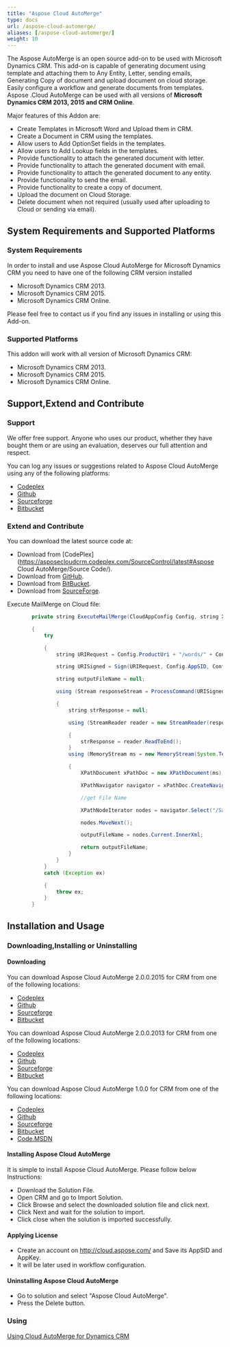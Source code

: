 ```yaml
---
title: "Aspose Cloud AutoMerge"
type: docs
url: /aspose-cloud-automerge/
aliases: [/aspose-cloud-automerge/]
weight: 10
---
```


The Aspose AutoMerge is an open source add-on to be used with Microsoft Dynamics CRM. This add-on is capable of generating document using template and attaching them to Any Entity, Letter, sending emails, Generating Copy of document and upload document on cloud storage. Easily configure a workflow and generate documents from templates. Aspose .Cloud AutoMerge can be used with all versions of **Microsoft Dynamics CRM 2013, 2015 and CRM Online**.

Major features of this Addon are:

- Create Templates in Microsoft Word and Upload them in CRM.
- Create a Document in CRM using the templates.
- Allow users to Add OptionSet fields in the templates.
- Allow users to Add Lookup fields in the templates.
- Provide functionality to attach the generated document with letter.
- Provide functionality to attach the generated document with email.
- Provide functionality to attach the generated document to any entity.
- Provide functionality to send the email.
- Provide functionality to create a copy of document.
- Upload the document on Cloud Storage.
- Delete document when not required (usually used after uploading to Cloud or sending via email).

## System Requirements and Supported Platforms

### System Requirements

In order to install and use Aspose Cloud AutoMerge for Microsoft Dynamics CRM you need to have one of the following CRM version installed

- Microsoft Dynamics CRM 2013.
- Microsoft Dynamics CRM 2015.
- Microsoft Dynamics CRM Online.

Please feel free to contact us if you find any issues in installing or using this Add-on.

### Supported Platforms

This addon will work with all version of Microsoft Dynamics CRM:

- Microsoft Dynamics CRM 2013.
- Microsoft Dynamics CRM 2015.
- Microsoft Dynamics CRM Online.

## Support,Extend and Contribute

### Support

We offer free support. Anyone who uses our product, whether they have bought them or are using an evaluation, deserves our full attention and respect.

You can log any issues or suggestions related to Aspose Cloud AutoMerge using any of the following platforms:

- [Codeplex](https://goo.gl/7Gv4MP)
- [Github](https://goo.gl/od35Lg)
- [Sourceforge](https://goo.gl/jTKXSa)
- [Bitbucket](https://goo.gl/Squzfh)

### Extend and Contribute

You can download the latest source code at:

- Download from [CodePlex](https://asposecloudcrm.codeplex.com/SourceControl/latest#Aspose Cloud AutoMerge/Source Code/).
- Download from [GitHub](https://github.com/asposemarketplace/asposecloudcrm/tree/master/Aspose%20Cloud%20AutoMerge/Source%20Code).
- Download from [BitBucket](https://bitbucket.org/asposemarketplace/aspose-cloud-for-dynamics-crm/src/31f6d33af4cf318c36955b9871961efe42869ce4/Aspose%20Cloud%20AutoMerge/Source%20Code/?at=master).
- Download from [SourceForge](https://sourceforge.net/p/asposecloudfordynamicscrm/code/ci/master/tree/Aspose%20Cloud%20AutoMerge/Source%20Code).

Execute MailMerge on Cloud file:

```JAVA
        private string ExecuteMailMerge(CloudAppConfig Config, string Xml)

        {
            try

            {
                string URIRequest = Config.ProductUri + "/words/" + Config.FileName + "/executeMailMerge";

                string URISigned = Sign(URIRequest, Config.AppSID, Config.AppKey);

                string outputFileName = null;

                using (Stream responseStream = ProcessCommand(URISigned, "POST", Xml, "xml"))

                {
                    string strResponse = null;

                    using (StreamReader reader = new StreamReader(responseStream))

                    {
                        strResponse = reader.ReadToEnd();
                    }
                    using (MemoryStream ms = new MemoryStream(System.Text.Encoding.UTF8.GetBytes(strResponse)))

                    {
                        XPathDocument xPathDoc = new XPathDocument(ms);

                        XPathNavigator navigator = xPathDoc.CreateNavigator();

                        //get File Name

                        XPathNodeIterator nodes = navigator.Select("/SaaSposeResponse/Document/FileName");

                        nodes.MoveNext();

                        outputFileName = nodes.Current.InnerXml;

                        return outputFileName;
                    }
                }
            }
            catch (Exception ex)

            {
                throw ex;
            }
        }
```

## Installation and Usage

### Downloading,Installing or Uninstalling

#### Downloading

You can download Aspose Cloud AutoMerge 2.0.0.2015 for CRM from one of the following locations:

- [Codeplex](http://goo.gl/9LLjhP)
- [Github](http://goo.gl/Az00wC)
- [Sourceforge](http://goo.gl/jWo7jY)
- [Bitbucket](http://goo.gl/mC5Psb)

You can download Aspose Cloud AutoMerge 2.0.0.2013 for CRM from one of the following locations:

- [Codeplex](http://goo.gl/7Uy3v6)
- [Github](http://goo.gl/Kg4G6E)
- [Sourceforge](http://goo.gl/jWo7jY)
- [Bitbucket](http://goo.gl/mC5Psb)

You can download Aspose Cloud AutoMerge 1.0.0 for CRM from one of the following locations:

- [Codeplex](http://goo.gl/VfcGTd)
- [Github](http://goo.gl/7QOJlI)
- [Sourceforge](http://goo.gl/2rEubq)
- [Bitbucket](http://goo.gl/blUMuZ)
- [Code.MSDN](http://goo.gl/p0QEnp)

#### Installing Aspose Cloud AutoMerge

It is simple to install Aspose Cloud AutoMerge. Please follow below Instructions:

- Download the Solution File.
- Open CRM and go to Import Solution.
- Click Browse and select the downloaded solution file and click next.
- Click Next and wait for the solution to import.
- Click close when the solution is imported successfully.

#### Applying License

- Create an account on <http://cloud.aspose.com/> and Save its AppSID and AppKey.
- It will be later used in workflow configuration.

#### Uninstalling Aspose Cloud AutoMerge

- Go to solution and select "Aspose Cloud AutoMerge".
- Press the Delete button.

### Using

﻿[Using Cloud AutoMerge for Dynamics CRM](/using-cloud-automerge-for-dynamics-crm/)
